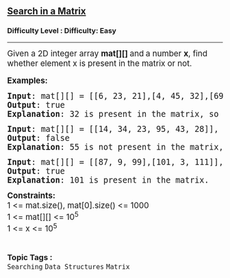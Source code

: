 <h2><a href="https://www.geeksforgeeks.org/problems/search-in-a-matrix--021840/0?page=1&category=Arrays&sortBy=difficulty">Search in a Matrix</a></h2><h3>Difficulty Level : Difficulty: Easy</h3><hr><div class="problems_problem_content__Xm_eO"><p><span style="font-size: 14pt;">Given a 2D integer array <strong>mat[][] </strong>and<strong>&nbsp;</strong>a number&nbsp;<strong>x</strong>, find whether element x is present in the matrix or not.<br></span><br><span style="font-size: 14pt;"><strong>Examples:</strong></span></p>
<pre><span style="font-size: 14pt;"><strong>Input</strong>: mat[][] = [[6, 23, 21],[4, 45, 32],[69, 11, 87]], x = 32
<strong>Output</strong>: true
<strong>Explanation</strong>: 32 is present in the matrix, so the output is 1.
</span></pre>
<pre><span style="font-size: 14pt;"><strong>Input</strong>: mat[][] = [[14, 34, 23, 95, 43, 28]], x = 55<br><strong>Output</strong>: false
<strong>Explanation</strong>: 55 is not present in the matrix, so the output is 0.<br></span></pre>
<pre><span style="font-size: 14pt;"><strong>Input</strong>: mat[][] = [[87, 9, 99],[101, 3, 111]], x = 101</span><br><span style="font-size: 14pt;"><strong>Output</strong>: true
<strong>Explanation</strong>: 101 is present in the matrix.</span></pre>
<p><span style="font-size: 14pt;"><strong>Constraints:<br></strong>1 &lt;= mat.size(), mat[0].size() &lt;= 1000<br>1 &lt;= mat[][] &lt;= 10<sup>5</sup><br>1 &lt;= x &lt;= 10<sup>5</sup></span></p></div><br><p><span style=font-size:18px><strong>Topic Tags : </strong><br><code>Searching</code>&nbsp;<code>Data Structures</code>&nbsp;<code>Matrix</code>&nbsp;